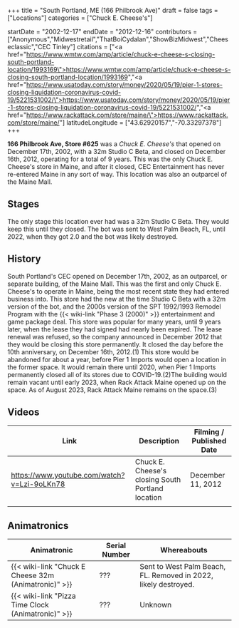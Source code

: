 +++
title = "South Portland, ME (166 Philbrook Ave)"
draft = false
tags = ["Locations"]
categories = ["Chuck E. Cheese's"]


startDate = "2002-12-17"
endDate = "2012-12-16"
contributors = ["Anonymous","Midwestretail","ThatBoiCydalan","ShowBizMidwest","Cheeseclassic","CEC Tinley"]
citations = ["<a href=\"https://www.wmtw.com/amp/article/chuck-e-cheese-s-closing-south-portland-location/1993169\">https://www.wmtw.com/amp/article/chuck-e-cheese-s-closing-south-portland-location/1993169</a>","<a href=\"https://www.usatoday.com/story/money/2020/05/19/pier-1-stores-closing-liquidation-coronavirus-covid-19/5221531002/\">https://www.usatoday.com/story/money/2020/05/19/pier-1-stores-closing-liquidation-coronavirus-covid-19/5221531002/</a>","<a href=\"https://www.rackattack.com/store/maine/\">https://www.rackattack.com/store/maine/</a>"]
latitudeLongitude = ["43.62920157","-70.33297378"]
+++

**166 Philbrook Ave, Store #625** was a *Chuck E. Cheese's* that opened on December 17th, 2002, with a 32m Studio C Beta, and closed on December 16th, 2012, operating for a total of 9 years. This was the only Chuck E. Cheese's store in Maine, and after it closed, CEC Entertainment has never re-entered Maine in any sort of way. This location was also an outparcel of the Maine Mall.

## Stages

The only stage this location ever had was a 32m Studio C Beta. They would keep this until they closed. The bot was sent to West Palm Beach, FL, until 2022, when they got 2.0 and the bot was likely destroyed.

## History

South Portland's CEC opened on December 17th, 2002, as an outparcel, or separate building, of the Maine Mall. This was the first and only Chuck E. Cheese's to operate in Maine, being the most recent state they had entered business into. This store had the new at the time Studio C Beta with a 32m version of the bot, and the 2000s version of the SPT 1992/1993 Remodel Program with the {{< wiki-link "Phase 3 (2000)" >}} entertainment and game package deal. This store was popular for many years, until 9 years later, when the lease they had signed had nearly been expired. The lease renewal was refused, so the company announced in December 2012 that they would be closing this store permanently. It closed the day before the 10th anniversary, on December 16th, 2012.(1) This store would be abandoned for about a year, before Pier 1 Imports would open a location in the former space. It would remain there until 2020, when Pier 1 Imports permanently closed all of its stores due to COVID-19.(2)The building would remain vacant until early 2023, when Rack Attack Maine opened up on the space. As of August 2023, Rack Attack Maine remains on the space.(3)

## Videos

| Link                                        | Description                                       | Filming / Published Date |
|---------------------------------------------|---------------------------------------------------|--------------------------|
| https://www.youtube.com/watch?v=Lzi-9oLKn78 | Chuck E. Cheese's closing South Portland location | December 11, 2012        |
|                                             |                                                   |                          |

## Animatronics

| Animatronic                                                | Serial Number | Whereabouts                                                     |
|------------------------------------------------------------|---------------|-----------------------------------------------------------------|
| {{< wiki-link "Chuck E Cheese 32m (Animatronic)" >}} | ???           | Sent to West Palm Beach, FL. Removed in 2022, likely destroyed. |
| {{< wiki-link "Pizza Time Clock (Animatronic)" >}}   | ???           | Unknown                                                         |